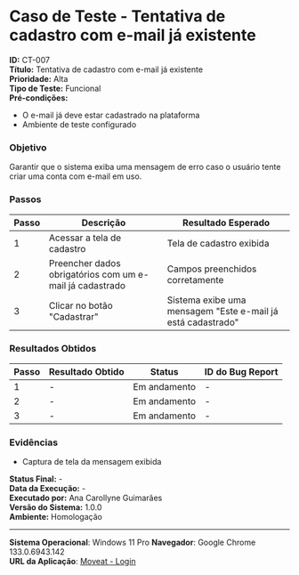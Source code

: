 # Caso de Teste - Tentativa de cadastro com e-mail já existente

**ID:** CT-007  
**Título:** Tentativa de cadastro com e-mail já existente   
**Prioridade:** Alta  
**Tipo de Teste:** Funcional  
**Pré-condições:**  
- O e-mail já deve estar cadastrado na plataforma
- Ambiente de teste configurado

### Objetivo
Garantir que o sistema exiba uma mensagem de erro caso o usuário tente criar uma conta com e-mail em uso.

### Passos
| Passo | Descrição                                                | Resultado Esperado                                          |
|-------|----------------------------------------------------------|-------------------------------------------------------------|
| 1     | Acessar a tela de cadastro                               | Tela de cadastro exibida                                    |
| 2     | Preencher dados obrigatórios com um e-mail já cadastrado | Campos preenchidos corretamente                             |
| 3     | Clicar no botão "Cadastrar"                              | Sistema exibe uma mensagem "Este e-mail já está cadastrado" |

### Resultados Obtidos
| Passo | Resultado Obtido                           | Status        | ID do Bug Report |
|-------|--------------------------------------------|---------------|------------------|
| 1     | -                                          | Em andamento  | -                |
| 2     | -                                          | Em andamento  | -                |
| 3     | -                                          | Em andamento  | -                |

### Evidências
- Captura de tela da mensagem exibida

**Status Final:** -  
**Data da Execução:** -  
**Executado por:** Ana Carollyne Guimarães  
**Versão do Sistema:** 1.0.0  
**Ambiente:** Homologação  

---
**Sistema Operacional**: Windows 11 Pro
**Navegador**: Google Chrome 133.0.6943.142  
**URL da Aplicação**: [Moveat - Login](http://localhost:3000/register)
